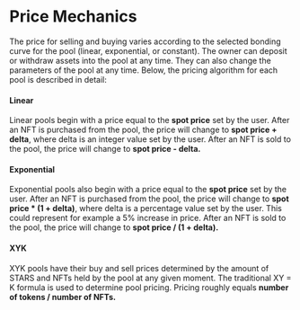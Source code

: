 # Price Mechanics

The price for selling and buying varies according to the selected bonding curve for the pool (linear, exponential, or constant). The owner can deposit or withdraw assets into the pool at any time. They can also change the parameters of the pool at any time. Below, the pricing algorithm for each pool is described in detail:

#### Linear

Linear pools begin with a price equal to the **spot price** set by the user. After an NFT is purchased from the pool, the price will change to **spot price + delta**, where delta is an integer value set by the user. After an NFT is sold to the pool, the price will change to **spot price - delta.**

#### Exponential

Exponential pools also begin with a price equal to the **spot price** set by the user. After an NFT is purchased from the pool, the price will change to **spot price \* (1 + delta)**, where delta is a percentage value set by the user. This could represent for example a 5% increase in price. After an NFT is sold to the pool, the price will change to **spot price / (1 + delta).**

#### XYK

XYK pools have their buy and sell prices determined by the amount of STARS and NFTs held by the pool at any given moment. The traditional XY = K formula is used to determine pool pricing. Pricing roughly equals **number of tokens / number of NFTs.**

